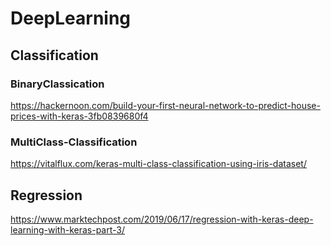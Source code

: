 # DeepLearning

## Classification

### BinaryClassication

https://hackernoon.com/build-your-first-neural-network-to-predict-house-prices-with-keras-3fb0839680f4

### MultiClass-Classification

https://vitalflux.com/keras-multi-class-classification-using-iris-dataset/

## Regression

https://www.marktechpost.com/2019/06/17/regression-with-keras-deep-learning-with-keras-part-3/